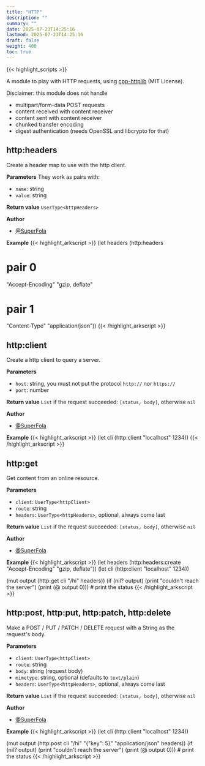```yaml
---
title: "HTTP"
description: ""
summary: ""
date: 2025-07-23T14:25:16
lastmod: 2025-07-23T14:25:16
draft: false
weight: 400
toc: true
---
```


{{< highlight_scripts >}}

A module to play with HTTP requests, using [cpp-httplib](https://github.com/yhirose/cpp-httplib) (MIT License).

Disclaimer: this module does not handle
* multipart/form-data POST requests
* content received with content receiver
* content sent with content receiver
* chunked transfer encoding
* digest authentication (needs OpenSSL and libcrypto for that)

## http:headers

Create a header map to use with the http client.

**Parameters**
They work as pairs with:
- `name`: string
- `value`: string

**Return value** `UserType<httpHeaders>`

**Author**
- [@SuperFola](https://github.com/SuperFola)

**Example**
{{< highlight_arkscript >}}
(let headers (http:headers
  # pair 0
  "Accept-Encoding" "gzip, deflate"
  # pair 1
  "Content-Type" "application/json"))
{{< /highlight_arkscript >}}

## http:client

Create a http client to query a server.

**Parameters**
- `host`: string, you must not put the protocol `http://` nor `https://`
- `port`: number

**Return value** `List` if the request succeeded: `[status, body]`, otherwise `nil`

**Author**
- [@SuperFola](https://github.com/SuperFola)

**Example**
{{< highlight_arkscript >}}
(let cli (http:client "localhost" 1234))
{{< /highlight_arkscript >}}

## http:get

Get content from an online resource.

**Parameters**
- `client`: `UserType<httpClient>`
- `route`: string
- `headers`: `UserType<httpHeaders>`, optional, always come last

**Return value** `List` if the request succeeded: `[status, body]`, otherwise `nil`

**Author**
- [@SuperFola](https://github.com/SuperFola)

**Example**
{{< highlight_arkscript >}}
(let headers (http:headers:create
  "Accept-Encoding" "gzip, deflate"))
(let cli (http:client "localhost" 1234))

(mut output (http:get cli "/hi" headers))
(if (nil? output)
  (print "couldn't reach the server")
  (print (@ output 0)))  # print the status
{{< /highlight_arkscript >}}

## http:post, http:put, http:patch, http:delete

Make a POST / PUT / PATCH / DELETE request with a String as the request's body.

**Parameters**
- `client`: `UserType<httpClient>`
- `route`: string
- `body`: string (request body)
- `mimetype`: string, optional (defaults to `text/plain`)
- `headers`: `UserType<httpHeaders>`, optional, always come last

**Return value** `List` if the request succeeded: `[status, body]`, otherwise `nil`

**Author**
- [@SuperFola](https://github.com/SuperFola)

**Example**
{{< highlight_arkscript >}}
(let cli (http:client "localhost" 1234))

(mut output (http:post cli "/hi" "{\"key\": 5}" "application/json" headers))
(if (nil? output)
  (print "couldn't reach the server")
  (print (@ output 0)))  # print the status
{{< /highlight_arkscript >}}
